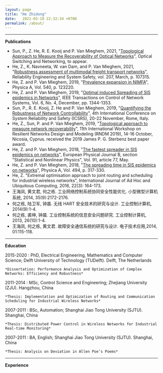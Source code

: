 ```yaml
---
layout: page
title: "He Zhidong"
date:   2021-03-10 22:32:34 +0700
permalink: /about/
---
```



-------------------------


**Publications**

- Sun, P., Z. He, R. E. Kooij and P. Van Mieghem, 2021, "[Topological Approach to Measure the Recoverability of Optical Networks](https://www.nas.ewi.tudelft.nl/people/Piet/papers/Optical_Switching_Networking2021_Recoverablity.pdf)", Optical Switching and Networking, to appear.
- He, Z., K. Navneeta, W. van Dam, and P. Van Mieghem, 2021, "[Robustness assessment of multimodal freight transport networks](https://www.nas.ewi.tudelft.nl/people/Piet/papers/RESS2020_Robustness_multimodal_freight_transport_networks.pdf)", Reliability Engineering and System Safety, vol. 207, March, p. 107315. 
- He, Z. and P. Van Mieghem, 2019, "[Prevalence expansion in NIMFA](https://www.nas.ewi.tudelft.nl/people/Piet/papers/PhysicaA2019_Prevalence_expansion_NIMFA.pdf)", Physica A, Vol. 540, p. 123220.
- He, Z. and P. Van Mieghem, 2019, "[Optimal induced Spreading of SIS epidemics in Networks](https://www.nas.ewi.tudelft.nl/people/Piet/papers/IEEE_TCNS2018_Optimal_induced_SIS_spreading.pdf)", IEEE Transactions on Control of Network Systems, Vol. 6, No. 4, December, pp. 1344-1353.
- Sun, P., R. E. Kooij, Z. He and P. Van Mieghem, 2019, "[Quantifying the Robustness of Network Controllability](https://www.nas.ewi.tudelft.nl/people/Piet/papers/ICSRS2019_Robustness_Network_Controllability.pdf)", 4th International Conference on System Reliability and Safety (ICSRS), 20-22 November, Rome, Italy.
- He, Z., Sun, P. and P. Van Mieghem, 2019, "[Topological approach to measure network recoverability](https://www.nas.ewi.tudelft.nl/people/Piet/papers/RNDM2019_recoverability.pdf)", 11th International Workshop on Resilient Networks Design and Modeling (RNDM 2019), 14-16 October, Nicosia, Cyprus.
received the 2019 James P. G. Sterbenz best paper award.
- He, Z. and P. Van Mieghem, 2018, "[The fastest spreader in SIS epidemics on networks](https://www.nas.ewi.tudelft.nl/people/Piet/papers/EPJb2018_fastest_SIS_spreader.pdf)", European Physical Journal B, section "Statistical and Nonlinear Physics", Vol. 91, article 77, May. 
- He, Z. and P. Van Mieghem, 2018, "[The spreading time in SIS epidemics on networks](https://www.nas.ewi.tudelft.nl/people/Piet/papers/PhysicaA2017_SIS_spreading_time_networks.pdf)", Physica A, Vol. 494, p. 317-330.
- He, Z. "Extremal optimisation approach to joint routing and scheduling for industrial wireless networks", International Journal of Ad Hoc and Ubiquitous Computing, 2016, 22(3): 164-173.
- 王海凤, 黄文君, 何之栋. 工业网络控制系统协同安全性能优化. 小型微型计算机系统, 2014, 35(9):2172-2176.
- 何之栋, 陆卫军, 钟晨. 无线 HART 安全技术的研究与设计. 工业控制计算机, 2014(9):1-4.
- 何之栋, 裘坤, 钟晨. 工业控制系统的信息安全问题研究. 工业控制计算机, 2013, 26(10):1-4.
- 王海凤, 何之栋, 黄文君. 故障安全通信系统的研究与设计. 电子技术应用,2014, 01:115-118.



-------------------------


**Education**

2015-2020 
:   PhD, Electrical Engineering, Mathematics and Computer Science; Delft University of Technology (TUDelft). Delft, The Netherlands

    *Dissertation: Performance Analysis and Optimization of Complex Networks: Efficiency and Robustness*

2011-2014
:   MSc, Control Science and Engineering; Zhejiang University (ZJU). Hangzhou, China

    *Thesis: Implementation and Optimization of Routing and Communication Scheduling for Industrial Wireless Networks*

2007-2011
:   BSc, Automation; Shanghai Jiao Tong University (SJTU). Shanghai, China

    *Thesis: Distributed Power Control in Wireless Networks for Industrial Real-time Monitoring*

2007-2011
:   BA, English; Shanghai Jiao Tong University (SJTU). Shanghai, China

    *Thesis: Analysis on Deviation in Allen Poe’s Poems*


-------------------------


**Experience**





